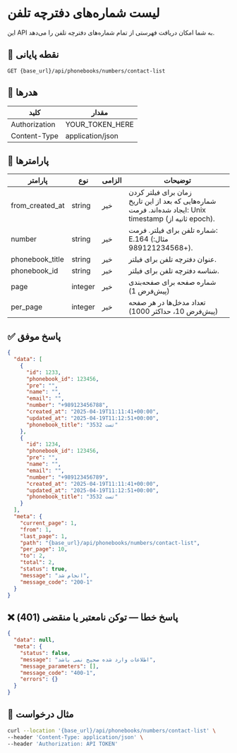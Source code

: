 # لیست شماره‌های دفترچه تلفن
این API به شما امکان دریافت فهرستی از تمام شماره‌های دفترچه تلفن را می‌دهد.

## 📍 نقطه پایانی

```
GET {base_url}/api/phonebooks/numbers/contact-list
```

## 🧾 هدرها

| کلید | مقدار |
| --- | ----- |
| Authorization | YOUR_TOKEN_HERE |
| Content-Type | application/json |

## 📝 پارامترها

| پارامتر | نوع | الزامی | توضیحات |
| --------- | ---- |----------| ----------- |
| from_created_at   | string | خیر       | زمان برای فیلتر کردن شماره‌هایی که بعد از این تاریخ ایجاد شده‌اند. فرمت: Unix timestamp (ثانیه از epoch). |
| number            | string | خیر       | شماره تلفن برای فیلتر. فرمت: E.164 (مثال: +989121234568). |
| phonebook_title   | string | خیر       | عنوان دفترچه تلفن برای فیلتر. |
| phonebook_id      | string | خیر       | شناسه دفترچه تلفن برای فیلتر. |
| page      | integer | خیر       | شماره صفحه برای صفحه‌بندی (پیش‌فرض 1)               |
| per_page  | integer | خیر       | تعداد مدخل‌ها در هر صفحه (پیش‌فرض 10، حداکثر 1000) |

## ✅ پاسخ موفق

```json
{
  "data": [
    {
      "id": 1233,
      "phonebook_id": 123456,
      "pre": "",
      "name": "",
      "email": "",
      "number": "+989123456788",
      "created_at": "2025-04-19T11:11:41+00:00",
      "updated_at": "2025-04-19T11:12:51+00:00",
      "phonebook_title": "تست 3532"
    },
    {
      "id": 1234,
      "phonebook_id": 123456,
      "pre": "",
      "name": "",
      "email": "",
      "number": "+989123456789",
      "created_at": "2025-04-19T11:11:41+00:00",
      "updated_at": "2025-04-19T11:12:51+00:00",
      "phonebook_title": "تست 3532"
    }
  ],
  "meta": {
    "current_page": 1,
    "from": 1,
    "last_page": 1,
    "path": "{base_url}/api/phonebooks/numbers/contact-list",
    "per_page": 10,
    "to": 2,
    "total": 2,
    "status": true,
    "message": "انجام شد",
    "message_code": "200-1"
  }
}
```

## ❌ پاسخ خطا — توکن نامعتبر یا منقضی (401)

```json
{
  "data": null,
  "meta": {
    "status": false,
    "message": "اطلاعات وارد شده صحیح نمی باشد",
    "message_parameters": [],
    "message_code": "400-1",
    "errors": {}
  }
}
```

## 🧪 مثال درخواست

```bash
curl --location '{base_url}/api/phonebooks/numbers/contact-list' \
--header 'Content-Type: application/json' \
--header 'Authorization: API TOKEN'
```
